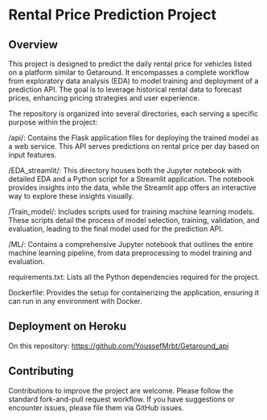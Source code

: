 
# Rental Price Prediction Project

## Overview

This project is designed to predict the daily rental price for vehicles listed on a platform similar to Getaround. It encompasses a complete workflow from exploratory data analysis (EDA) to model training and deployment of a prediction API. The goal is to leverage historical rental data to forecast prices, enhancing pricing strategies and user experience.

The repository is organized into several directories, each serving a specific purpose within the project:

/api/: Contains the Flask application files for deploying the trained model as a web service. This API serves predictions on rental price per day based on input features.

/EDA_streamlit/: This directory houses both the Jupyter notebook with detailed EDA and a Python script for a Streamlit application. The notebook provides insights into the data, while the Streamlit app offers an interactive way to explore these insights visually.

/Train_model/: Includes scripts used for training machine learning models. These scripts detail the process of model selection, training, validation, and evaluation, leading to the final model used for the prediction API.

/ML/: Contains a comprehensive Jupyter notebook that outlines the entire machine learning pipeline, from data preprocessing to model training and evaluation.

requirements.txt: Lists all the Python dependencies required for the project.

Dockerfile: Provides the setup for containerizing the application, ensuring it can run in any environment with Docker.

## Deployment on Heroku

On this repository:
https://github.com/YoussefMrbt/Getaround_api

## Contributing

Contributions to improve the project are welcome. Please follow the standard fork-and-pull request workflow. If you have suggestions or encounter issues, please file them via GitHub issues.
